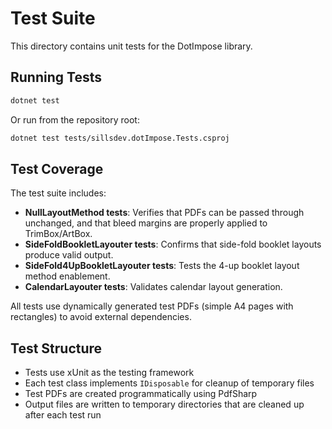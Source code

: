 # Test Suite

This directory contains unit tests for the DotImpose library.

## Running Tests

```bash
dotnet test
```

Or run from the repository root:

```bash
dotnet test tests/sillsdev.dotImpose.Tests.csproj
```

## Test Coverage

The test suite includes:

- **NullLayoutMethod tests**: Verifies that PDFs can be passed through unchanged, and that bleed margins are properly applied to TrimBox/ArtBox.
- **SideFoldBookletLayouter tests**: Confirms that side-fold booklet layouts produce valid output.
- **SideFold4UpBookletLayouter tests**: Tests the 4-up booklet layout method enablement.
- **CalendarLayouter tests**: Validates calendar layout generation.

All tests use dynamically generated test PDFs (simple A4 pages with rectangles) to avoid external dependencies.

## Test Structure

- Tests use xUnit as the testing framework
- Each test class implements `IDisposable` for cleanup of temporary files
- Test PDFs are created programmatically using PdfSharp
- Output files are written to temporary directories that are cleaned up after each test run
